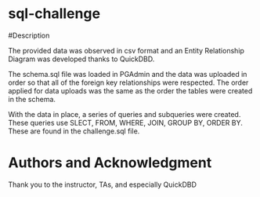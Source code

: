 # sql-challenge

#Description

The provided data was observed in csv format and an Entity Relationship Diagram was developed thanks to QuickDBD.

The schema.sql file was loaded in PGAdmin and the data was uploaded in order so that all of the foreign key relationships were respected. The order applied for data uploads was the same as the order the tables were created in the schema.

With the data in place, a series of queries and subqueries were created. These queries use SLECT, FROM, WHERE, JOIN, GROUP BY, ORDER BY. These are found in the challenge.sql file. 

# Authors and Acknowledgment

Thank you to the instructor, TAs, and especially QuickDBD
